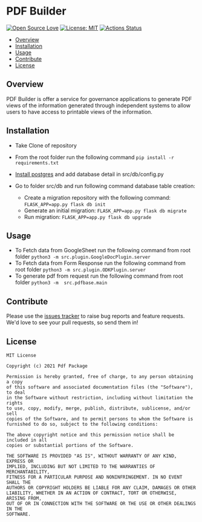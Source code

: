 
# PDF Builder

[![Open Source Love](https://camo.githubusercontent.com/d41b9884bd102b525c8fb9a8c3c8d3bbed2b67f0/68747470733a2f2f6261646765732e66726170736f66742e636f6d2f6f732f76312f6f70656e2d736f757263652e7376673f763d313033)](https://opensource.org/licenses/MIT)  [![License: MIT](https://camo.githubusercontent.com/3ccf4c50a1576b0dd30b286717451fa56b783512/68747470733a2f2f696d672e736869656c64732e696f2f62616467652f4c6963656e73652d4d49542d79656c6c6f772e737667)](https://opensource.org/licenses/MIT)  [![Actions Status](https://github.com/Samagra-Development/PDF-Package/workflows/Pylint/badge.svg)](https://github.com/Samagra-Development/PDF-Package/actions)  

-   [Overview](https://github.com/Samagra-Development/PDF-Package#overview)
-   [Installation](https://github.com/Samagra-Development/PDF-Package#installation)
-  [Usage](https://github.com/Samagra-Development/PDF-Package#usage)
-   [Contribute](https://github.com/Samagra-Development/PDF-Package#contribute)
-   [License](https://github.com/Samagra-Development/PDF-Package#license)

## [](https://github.com/Samagra-Development/PDF-Package#overview)Overview

PDF Builder is offer a service for governance applications to generate PDF views of the information generated through independent systems to allow users to have access to printable views of the information.

## [](https://github.com/Samagra-Development/PDF-Package#installation)Installation

 - Take Clone of repository
 - From the root folder run the following command
	`pip install -r requirements.txt`
 - [Install postgres](https://www.digitalocean.com/community/tutorials/how-to-install-and-use-postgresql-on-ubuntu-18-04) and add database detail in src/db/config.py
 - Go to folder src/db and run following command database table creation:
		 
	 - Create a migration repository with the following command:
		`FLASK_APP=app.py flask db init`
	 - Generate an initial migration:
		`FLASK_APP=app.py flask db migrate`
	 - Run migration:
		 `FLASK_APP=app.py flask db upgrade` 

 ## [](https://github.com/Samagra-Development/PDF-Package#usage)Usage	 	 
 - To Fetch data from GoogleSheet run the following command from root folder
		`python3 -m src.plugin.GoogleDocPlugin.server`
 - To Fetch data from Form Response run the following command from root folder
		`python3 -m src.plugin.ODKPlugin.server`
 - To generate pdf from request run the following command from root folder
		`python3 -m  src.pdfbase.main`
		
 ## [](https://github.com/Samagra-Development/PDF-Package#contribute)Contribute

Please use the  [issues tracker](https://github.com/Samagra-Development/PDF-Package/issues)  to raise bug reports and feature requests. We'd love to see your pull requests, so send them in!
## [](https://github.com/Samagra-Development/PDF-Package#license)License

```
MIT License

Copyright (c) 2021 Pdf Package

Permission is hereby granted, free of charge, to any person obtaining a copy
of this software and associated documentation files (the "Software"), to deal
in the Software without restriction, including without limitation the rights
to use, copy, modify, merge, publish, distribute, sublicense, and/or sell
copies of the Software, and to permit persons to whom the Software is
furnished to do so, subject to the following conditions:

The above copyright notice and this permission notice shall be included in all
copies or substantial portions of the Software.

THE SOFTWARE IS PROVIDED "AS IS", WITHOUT WARRANTY OF ANY KIND, EXPRESS OR
IMPLIED, INCLUDING BUT NOT LIMITED TO THE WARRANTIES OF MERCHANTABILITY,
FITNESS FOR A PARTICULAR PURPOSE AND NONINFRINGEMENT. IN NO EVENT SHALL THE
AUTHORS OR COPYRIGHT HOLDERS BE LIABLE FOR ANY CLAIM, DAMAGES OR OTHER
LIABILITY, WHETHER IN AN ACTION OF CONTRACT, TORT OR OTHERWISE, ARISING FROM,
OUT OF OR IN CONNECTION WITH THE SOFTWARE OR THE USE OR OTHER DEALINGS IN THE
SOFTWARE.
```